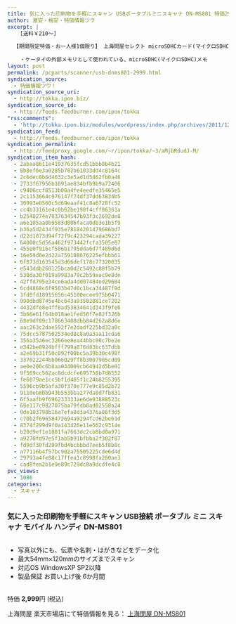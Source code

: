 ```yaml
---
title: 気に入った印刷物を手軽にスキャン USBポータブルミニスキャナ DN-MS801 特価2999円！
author: 激安・格安・特価情報ツウ
excerpt: |
  	[送料￥210～]
  
  【期間限定特価・お一人様1個限り】 上海問屋セレクト microSDHCカード(マイクロSDHCカード) 8GB Class4
  	
  	・ケータイの外部メモリとして使われている、microSDHC(マイクロSDHC)メモ
layout: post
permalink: /pcparts/scanner/usb-dnms801-2999.html
syndication_source:
  - 特価情報ツウ！
syndication_source_uri:
  - http://tokka.ipon.biz/
syndication_source_id:
  - http://feeds.feedburner.com/ipon/tokka
"rss:comments":
  - 'http://tokka.ipon.biz/modules/wordpress/index.php/archives/2011/12/26/sdhc8gb299/#comments'
syndication_feed:
  - http://feeds.feedburner.com/ipon/tokka
syndication_permalink:
  - http://feedproxy.google.com/~r/ipon/tokka/~3/aMjbRdudJ-M/
syndication_item_hash:
  - 2abaa8611e41937635fcd51bbb8b4b21
  - 8b8ef6e3a0285b782b61033dd4c8164c
  - 2c6dec8b6d4632c3e5ad1d5462fb0a46
  - 2733f67956b1091ae834bfb9b9a72406
  - c9406ccf8513b00a4fe4eedfe35465e5
  - 2c1153664c976147f74df37dd63834b5
  - 30993e0560c5d69eaaf41c8a6728fc52
  - cc4b33161e4c0b62be198f4cff86361a
  - b2548274e7837634547b93f3c2692de8
  - a6e105aa0b9583d006faca0db3e1b5f9
  - b36a5d2434f935e78184201479686bd7
  - d22d1873d94f72f9c423294cada39227
  - 64008c5d56a462f973442fcfa3505e07
  - 455e0f916cf506b1795dda6d7f489d6d
  - 16e59d0e2422a759108676225efbbb61
  - 6f873d163545d3d66def178c77320035
  - e543ddb268125bca0d2c5492c88f5b79
  - 530da30f019a9983a79c2b59aac9e8de
  - 42ffd795e34ce6ada4dd07484ed29604
  - 6cd4868c6f9503b47d0c1bca34487f9d
  - 3fd0fd18915656c45100ecee975b0471
  - 990dbd8745e4bc643a93502081ce7202
  - 4432dfe8e4ff8ad53834641d343f9fe6
  - 3b66e61f64b018ae1fed56f7e82f326b
  - 68e9df89c178663408dbb84d262a8d6e
  - aac263c2dae592f7e2dadf225bd32a0c
  - 75dcc5787502534ed8c8a0a3aa11cda6
  - 356a35a6ec3266ee8ea44bbc00c7be2e
  - e342be0924bfff799a876d83bc637dbb
  - a2e69b31f50c092f00bc5a39b30c498f
  - 337022244bb066029ff8b3007905cd09
  - ae0e200c6b8aa044009cb64942d5be01
  - 9f569cc562ac8dcdcfe695758b7d8552
  - fe6079ae1cc5bf1d465f1c24b8255395
  - 5596cb9b5afa30f370e777e9c85d2b72
  - 9110eb8bb943b553bba277da8d7fb831
  - 6f5aafb9f696233333ae6de93888523c
  - 68e117c9827075ba79fdb0ad02558a24
  - 0de103790b16a7efa8d3a4376a86f3d5
  - c70b2f69658472694a9294fcd62be61d
  - 8374f299d9f0a143426e11e562c9314e
  - b20d9ef1e1801fa7663dc2cb8bd0a971
  - a9270fd97e5f1ab5b91bfbba2f302f87
  - fd9df30fd299fbd4bcbbbd7eeb5f8b8c
  - a77116b4f57bc902a75505225cde6d4d
  - 29793a4fe88c17ffea1c8998fa260ae3
  - cad8fea2b1e9e89c729dc8a9dcdfe4c8
pvc_views:
  - 1086
categories:
  - スキャナ
---
```

### 気に入った印刷物を手軽にスキャン USB接続 ポータブル ミニ スキャナ モバイル ハンディ DN-MS801

<div class="img-bg2 img_L">
  <a href="http://hb.afl.rakuten.co.jp/hgc/032ab3e9.5b793415.039e5bec.4fa1c071/?pc=http%3a%2f%2fitem.rakuten.co.jp%2fdonya%2f66406%2f%3fscid%3daf_ich_link_img&#038;m=http%3a%2f%2fm.rakuten.co.jp%2fdonya%2fi%2f10923319%2f" target="_blank"><img src="http://hbb.afl.rakuten.co.jp/hgb/?pc=http%3a%2f%2fthumbnail.image.rakuten.co.jp%2f%400_mall%2fdonya%2fcabinet%2fitem13%2f66406-0.jpg%3f_ex%3d128x128&#038;m=http%3a%2f%2fthumbnail.image.rakuten.co.jp%2f%400_mall%2fdonya%2fcabinet%2fitem13%2f66406-0.jpg" border="0" title="" alt="" /></a>
</div>

<!--more-->

  * 写真以外にも、伝票や名刺・はがきなどをデータ化
  * 最大54mm×120mmのサイズまでスキャン
  * 対応OS WindowsXP SP2以降
  * 製品保証 お買い上げ後 6か月間

<br clear="all" />特価 <span class="tokka-price"><strong>2,999</strong></span>円 (税込)  
  
上海問屋 楽天市場店にて特価情報を見る： [<span class="fs150p">上海問屋 DN-MS801</span>][1]

 [1]: http://hb.afl.rakuten.co.jp/hgc/032ab3e9.5b793415.039e5bec.4fa1c071/?pc=http%3a%2f%2fitem.rakuten.co.jp%2fdonya%2f66406%2f%3fscid%3daf_ich_link_img&#038;m=http%3a%2f%2fm.rakuten.co.jp%2fdonya%2fi%2f10923319%2f